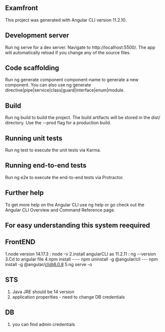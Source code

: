 Examfront
-------------------------------------------
This project was generated with Angular CLI version 11.2.10.


Development server
-------------------------------------------
Run ng serve for a dev server. Navigate to http://localhost:5500/. The app will automatically reload if you change any of the source files.

Code scaffolding
-------------------------------------------
Run ng generate component component-name to generate a new component. You can also use ng generate directive|pipe|service|class|guard|interface|enum|module.

Build
-------------------------------------------
Run ng build to build the project. The build artifacts will be stored in the dist/ directory. Use the --prod flag for a production build.

Running unit tests
-------------------------------------------
Run ng test to execute the unit tests via Karma.

Running end-to-end tests
-------------------------------------------
Run ng e2e to execute the end-to-end tests via Protractor.

Further help
-------------------------------------------
To get more help on the Angular CLI use ng help or go check out the Angular CLI Overview and Command Reference page.


For easy understanding this system reequired
-------------------------------------------

FrontEND 
-------------------------------------------
1.node version 14.17.3 : node -v
2.install angularCLI as 11.2.11 : ng --version
3.Cd to angular file
4.npm install ---- npm uninstall -g @angular/cli --- npm install -g @angular/cli@6.0.8
5.ng serve -o

STS
--------------------------------------------

1. Java JRE should be 14 version
2. application properities - need to change DB credentials 

DB
---------------------------------------------

1. you can find admin credentials
